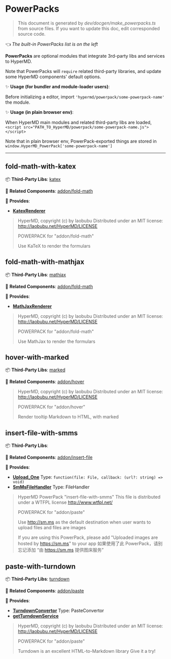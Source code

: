 # PowerPacks

> This document is generated by *dev/docgen/make_powerpacks.ts* from source files.
> If you want to update this doc, edit corresponded source code.

👈 *The built-in PowerPacks list is on the left*

**PowerPacks** are optional modules that integrate 3rd-party libs and services to HyperMD.

Note that PowerPacks will `require` related third-party libraries,
and update some HyperMD components' default options.

✨ **Usage (for bundler and module-loader users)**:

Before initializing a editor, import `'hypermd/powerpack/some-powerpack-name'` the module.

✨ **Usage (in plain browser env)**:

When HyperMD main modules and related third-party libs are loaded,
`<script src="PATH_TO_HyperMD/powerpack/some-powerpack-name.js"></script>`

Note that in plain browser env, PowerPack-exported things are stored in
`window.HyperMD_PowerPack['some-powerpack-name']`

------



## fold-math-with-katex

📦 **Third-Party Libs**:   [katex](https://www.npmjs.com/package/katex)

🚀 **Related Components**:   [addon/fold-math](https://github.com/laobubu/HyperMD/tree/master/src/addon/fold-math.ts)

🚢 **Provides**:

* [**KatexRenderer**](https://github.com/laobubu/HyperMD/tree/master/src/powerpack/fold-math-with-katex.ts#L16)

> HyperMD, copyright (c) by laobubu
> Distributed under an MIT license: http://laobubu.net/HyperMD/LICENSE
> 
> POWERPACK for "addon/fold-math"
> 
> Use KaTeX to render the formulars



## fold-math-with-mathjax

📦 **Third-Party Libs**:   [mathjax](https://www.npmjs.com/package/mathjax)

🚀 **Related Components**:   [addon/fold-math](https://github.com/laobubu/HyperMD/tree/master/src/addon/fold-math.ts)

🚢 **Provides**:

* [**MathJaxRenderer**](https://github.com/laobubu/HyperMD/tree/master/src/powerpack/fold-math-with-mathjax.ts#L14)

> HyperMD, copyright (c) by laobubu
> Distributed under an MIT license: http://laobubu.net/HyperMD/LICENSE
> 
> POWERPACK for "addon/fold-math"
> 
> Use MathJax to render the formulars



## hover-with-marked

📦 **Third-Party Libs**:   [marked](https://www.npmjs.com/package/marked)

🚀 **Related Components**:   [addon/hover](https://github.com/laobubu/HyperMD/tree/master/src/addon/hover.ts)

> HyperMD, copyright (c) by laobubu
> Distributed under an MIT license: http://laobubu.net/HyperMD/LICENSE
> 
> POWERPACK for "addon/hover"
> 
> Render tooltip Markdown to HTML, with marked



## insert-file-with-smms

📦 **Third-Party Libs**: 

🚀 **Related Components**:   [addon/insert-file](https://github.com/laobubu/HyperMD/tree/master/src/addon/insert-file.ts)

🚢 **Provides**:

* [**Upload_One**](https://github.com/laobubu/HyperMD/tree/master/src/powerpack/insert-file-with-smms.ts#L18)   Type: `function(file: File, callback: (url?: string) => void)`
* [**SmMsFileHandler**](https://github.com/laobubu/HyperMD/tree/master/src/powerpack/insert-file-with-smms.ts#L53)   Type: FileHandler

> HyperMD PowerPack "insert-file-with-smms"
> This file is distributed under a WTFPL license http://www.wtfpl.net/
> 
> POWERPACK for "addon/paste"
> 
> Use http://sm.ms as the default destination when user wants to upload files and files are images
> 
> If you are using this PowerPack, please add "Uploaded images are hosted by https://sm.ms" to your app
> 如果使用了此 PowerPack，请别忘记添加 “由 https://sm.ms 提供图床服务”



## paste-with-turndown

📦 **Third-Party Libs**:   [turndown](https://www.npmjs.com/package/turndown)

🚀 **Related Components**:   [addon/paste](https://github.com/laobubu/HyperMD/tree/master/src/addon/paste.ts)

🚢 **Provides**:

* [**TurndownConvertor**](https://github.com/laobubu/HyperMD/tree/master/src/powerpack/paste-with-turndown.ts#L15)   Type: PasteConvertor
* [**getTurndownService**](https://github.com/laobubu/HyperMD/tree/master/src/powerpack/paste-with-turndown.ts#L32)

> HyperMD, copyright (c) by laobubu
> Distributed under an MIT license: http://laobubu.net/HyperMD/LICENSE
> 
> POWERPACK for "addon/paste"
> 
> Turndown is an excellent HTML-to-Markdown library
> Give it a try!


